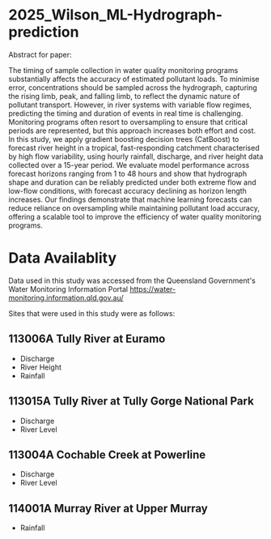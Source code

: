 # 2025_Wilson_ML-Hydrograph-prediction
Abstract for paper:

The timing of sample collection in water quality monitoring programs substantially affects the accuracy of estimated pollutant loads. To minimise error, concentrations should be sampled across the hydrograph, capturing the rising limb, peak, and falling limb, to reflect the dynamic nature of pollutant transport. However, in river systems with variable flow regimes, predicting the timing and duration of events in real time is challenging. Monitoring programs often resort to oversampling to ensure that critical periods are represented, but this approach increases both effort and cost. In this study, we apply gradient boosting decision trees (CatBoost) to forecast river height in a tropical, fast-responding catchment characterised by high flow variability, using hourly rainfall, discharge, and river height data collected over a 15-year period. We evaluate model performance across forecast horizons ranging from 1 to 48 hours and show that hydrograph shape and duration can be reliably predicted under both extreme flow and low-flow conditions, with forecast accuracy declining as horizon length increases. Our findings demonstrate that machine learning forecasts can reduce reliance on oversampling while maintaining pollutant load accuracy, offering a scalable tool to improve the efficiency of water quality monitoring programs. 


# Data Availablity 
Data used in this study was accessed from the Queensland Government's Water Monitoring Information Portal https://water-monitoring.information.qld.gov.au/

Sites that were used in this study were as follows: 
## 113006A Tully River at Euramo
- Discharge
- River Height
- Rainfall

## 113015A Tully River at Tully Gorge National Park
- Discharge
- River Level

## 113004A Cochable Creek at Powerline
- Discharge
- River Level

## 114001A Murray River at Upper Murray
- Rainfall 
